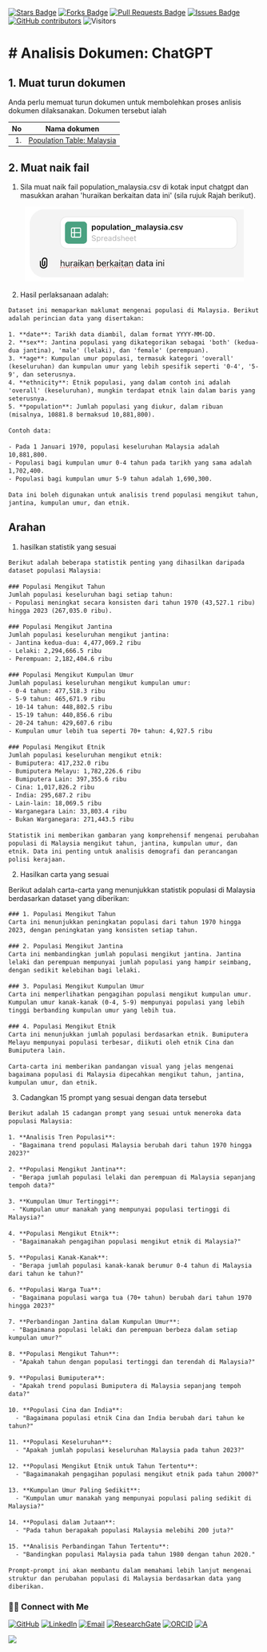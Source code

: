 <a href="https://github.com/drshahizan/short-course/stargazers"><img src="https://img.shields.io/github/stars/drshahizan/short-course" alt="Stars Badge"/></a>
<a href="https://github.com/drshahizan/short-course/network/members"><img src="https://img.shields.io/github/forks/drshahizan/short-course" alt="Forks Badge"/></a>
<a href="https://github.com/drshahizan/short-course/pulls"><img src="https://img.shields.io/github/issues-pr/drshahizan/short-course" alt="Pull Requests Badge"/></a>
<a href="https://github.com/drshahizan/short-course"><img src="https://img.shields.io/github/issues/drshahizan/short-course" alt="Issues Badge"/></a>
<a href="https://github.com/drshahizan/short-course/graphs/contributors"><img alt="GitHub contributors" src="https://img.shields.io/github/contributors/drshahizan/short-course?color=2b9348"></a>
![Visitors](https://api.visitorbadge.io/api/visitors?path=https%3A%2F%2Fgithub.com%2Fdrshahizan%2Fshort-course&labelColor=%23d9e3f0&countColor=%23697689&style=flat)

# # Analisis Dokumen: ChatGPT

## 1. Muat turun dokumen
Anda perlu memuat turun dokumen untuk membolehkan proses anlisis dokumen dilaksanakan. Dokumen tersebut ialah

| No  | Nama dokumen |
|--------:|---------|
| 1. | [Population Table: Malaysia](https://data.gov.my/data-catalogue/population_malaysia)


## 2. Muat naik fail

1. Sila muat naik fail population_malaysia.csv di kotak input chatgpt dan masukkan arahan 'huraikan berkaitan data ini' (sila rujuk Rajah berikut). 

<p align="center">
<img src="https://raw.githubusercontent.com/drshahizan/ai-tools/main/images/chatgpt1.png"  height="150" />
</p>

2. Hasil perlaksanaan adalah:

```
Dataset ini memaparkan maklumat mengenai populasi di Malaysia. Berikut adalah perincian data yang disertakan:

1. **date**: Tarikh data diambil, dalam format YYYY-MM-DD.
2. **sex**: Jantina populasi yang dikategorikan sebagai 'both' (kedua-dua jantina), 'male' (lelaki), dan 'female' (perempuan).
3. **age**: Kumpulan umur populasi, termasuk kategori 'overall' (keseluruhan) dan kumpulan umur yang lebih spesifik seperti '0-4', '5-9', dan seterusnya.
4. **ethnicity**: Etnik populasi, yang dalam contoh ini adalah 'overall' (keseluruhan), mungkin terdapat etnik lain dalam baris yang seterusnya.
5. **population**: Jumlah populasi yang diukur, dalam ribuan (misalnya, 10881.8 bermaksud 10,881,800).

Contoh data:

- Pada 1 Januari 1970, populasi keseluruhan Malaysia adalah 10,881,800.
- Populasi bagi kumpulan umur 0-4 tahun pada tarikh yang sama adalah 1,702,400.
- Populasi bagi kumpulan umur 5-9 tahun adalah 1,690,300.

Data ini boleh digunakan untuk analisis trend populasi mengikut tahun, jantina, kumpulan umur, dan etnik.
```

## Arahan
1. hasilkan statistik yang sesuai
```
Berikut adalah beberapa statistik penting yang dihasilkan daripada dataset populasi Malaysia:

### Populasi Mengikut Tahun
Jumlah populasi keseluruhan bagi setiap tahun:
- Populasi meningkat secara konsisten dari tahun 1970 (43,527.1 ribu) hingga 2023 (267,035.0 ribu).

### Populasi Mengikut Jantina
Jumlah populasi keseluruhan mengikut jantina:
- Jantina kedua-dua: 4,477,069.2 ribu
- Lelaki: 2,294,666.5 ribu
- Perempuan: 2,182,404.6 ribu

### Populasi Mengikut Kumpulan Umur
Jumlah populasi keseluruhan mengikut kumpulan umur:
- 0-4 tahun: 477,518.3 ribu
- 5-9 tahun: 465,671.9 ribu
- 10-14 tahun: 448,802.5 ribu
- 15-19 tahun: 440,856.6 ribu
- 20-24 tahun: 429,607.6 ribu
- Kumpulan umur lebih tua seperti 70+ tahun: 4,927.5 ribu

### Populasi Mengikut Etnik
Jumlah populasi keseluruhan mengikut etnik:
- Bumiputera: 417,232.0 ribu
- Bumiputera Melayu: 1,782,226.6 ribu
- Bumiputera Lain: 397,355.6 ribu
- Cina: 1,017,826.2 ribu
- India: 295,687.2 ribu
- Lain-lain: 18,069.5 ribu
- Warganegara Lain: 33,803.4 ribu
- Bukan Warganegara: 271,443.5 ribu

Statistik ini memberikan gambaran yang komprehensif mengenai perubahan populasi di Malaysia mengikut tahun, jantina, kumpulan umur, dan etnik. Data ini penting untuk analisis demografi dan perancangan polisi kerajaan.
```

2. Hasilkan carta yang sesuai

Berikut adalah carta-carta yang menunjukkan statistik populasi di Malaysia berdasarkan dataset yang diberikan:
```
### 1. Populasi Mengikut Tahun
Carta ini menunjukkan peningkatan populasi dari tahun 1970 hingga 2023, dengan peningkatan yang konsisten setiap tahun.

### 2. Populasi Mengikut Jantina
Carta ini membandingkan jumlah populasi mengikut jantina. Jantina lelaki dan perempuan mempunyai jumlah populasi yang hampir seimbang, dengan sedikit kelebihan bagi lelaki.

### 3. Populasi Mengikut Kumpulan Umur
Carta ini memperlihatkan pengagihan populasi mengikut kumpulan umur. Kumpulan umur kanak-kanak (0-4, 5-9) mempunyai populasi yang lebih tinggi berbanding kumpulan umur yang lebih tua.

### 4. Populasi Mengikut Etnik
Carta ini menunjukkan jumlah populasi berdasarkan etnik. Bumiputera Melayu mempunyai populasi terbesar, diikuti oleh etnik Cina dan Bumiputera lain.

Carta-carta ini memberikan pandangan visual yang jelas mengenai bagaimana populasi di Malaysia dipecahkan mengikut tahun, jantina, kumpulan umur, dan etnik.
```

3. Cadangkan 15 prompt yang sesuai dengan data tersebut

  ```
Berikut adalah 15 cadangan prompt yang sesuai untuk meneroka data populasi Malaysia:

1. **Analisis Tren Populasi**:
   - "Bagaimana trend populasi Malaysia berubah dari tahun 1970 hingga 2023?"

2. **Populasi Mengikut Jantina**:
   - "Berapa jumlah populasi lelaki dan perempuan di Malaysia sepanjang tempoh data?"

3. **Kumpulan Umur Tertinggi**:
   - "Kumpulan umur manakah yang mempunyai populasi tertinggi di Malaysia?"

4. **Populasi Mengikut Etnik**:
   - "Bagaimanakah pengagihan populasi mengikut etnik di Malaysia?"

5. **Populasi Kanak-Kanak**:
   - "Berapa jumlah populasi kanak-kanak berumur 0-4 tahun di Malaysia dari tahun ke tahun?"

6. **Populasi Warga Tua**:
   - "Bagaimana populasi warga tua (70+ tahun) berubah dari tahun 1970 hingga 2023?"

7. **Perbandingan Jantina dalam Kumpulan Umur**:
   - "Bagaimana populasi lelaki dan perempuan berbeza dalam setiap kumpulan umur?"

8. **Populasi Mengikut Tahun**:
   - "Apakah tahun dengan populasi tertinggi dan terendah di Malaysia?"

9. **Populasi Bumiputera**:
   - "Apakah trend populasi Bumiputera di Malaysia sepanjang tempoh data?"

10. **Populasi Cina dan India**:
    - "Bagaimana populasi etnik Cina dan India berubah dari tahun ke tahun?"

11. **Populasi Keseluruhan**:
    - "Apakah jumlah populasi keseluruhan Malaysia pada tahun 2023?"

12. **Populasi Mengikut Etnik untuk Tahun Tertentu**:
    - "Bagaimanakah pengagihan populasi mengikut etnik pada tahun 2000?"

13. **Kumpulan Umur Paling Sedikit**:
    - "Kumpulan umur manakah yang mempunyai populasi paling sedikit di Malaysia?"

14. **Populasi dalam Jutaan**:
    - "Pada tahun berapakah populasi Malaysia melebihi 200 juta?"

15. **Analisis Perbandingan Tahun Tertentu**:
    - "Bandingkan populasi Malaysia pada tahun 1980 dengan tahun 2020."

Prompt-prompt ini akan membantu dalam memahami lebih lanjut mengenai struktur dan perubahan populasi di Malaysia berdasarkan data yang diberikan.
  ```

### 🙌🏻 Connect with Me
<p align="left">
    <a href="https://github.com/drshahizan" target="_blank"><img alt="GitHub" src="https://img.shields.io/badge/-@drshahizan-181717?style=flat-square&logo=GitHub&logoColor=white"></a>
    <a href="https://www.linkedin.com/in/drshahizan" target="_blank"><img alt="LinkedIn" src="https://img.shields.io/badge/-drshahizan-blue?style=flat-square&logo=Linkedin&logoColor=white&link=https://www.linkedin.com/in/drshahizan/"></a>
    <a href="mailto:shahizan@utm.my" target="_blank"><img alt="Email" src="https://img.shields.io/badge/-shahizan@utm.my-c14438?style=flat-square&logo=Gmail&logoColor=white&link=mailto:shahizan@utm.my.com"></a>
    <a href="https://www.researchgate.net/profile/Mohd-Othman-28" target="_blank"><img alt="ResearchGate" src="https://img.shields.io/badge/-ResearchGate-00CCBB?style=flat-square&logo=ResearchGate&logoColor=white"></a>
    <a href="https://orcid.org/0000-0003-4261-1873" target="_blank"><img alt="ORCID" src="https://img.shields.io/badge/-ORCID-A6CE39?style=flat-square&logo=ORCID&logoColor=white"></a> 
 <a href="https://visitorbadge.io/status?path=https%3A%2F%2Fgithub.com%2Fdrshahizan" target="_blank"><img alt="A" src="https://api.visitorbadge.io/api/visitors?path=https%3A%2F%2Fgithub.com%2Fdrshahizan&labelColor=%23697689&countColor=%23555555&style=plastic"></a>
 
![](https://hit.yhype.me/github/profile?user_id=81284918)
</p>
